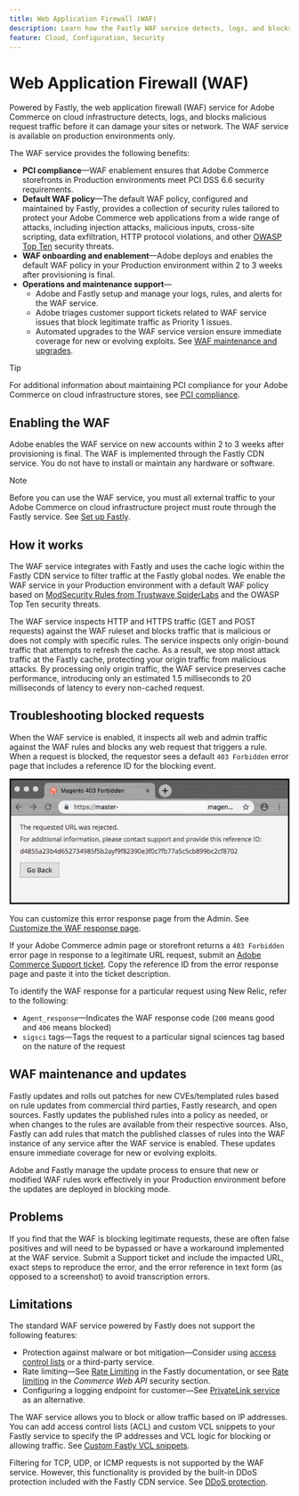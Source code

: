 ```yaml
---
title: Web Application Firewall (WAF)
description: Learn how the Fastly WAF service detects, logs, and blocks malicious request traffic before it can damage the Adobe Commerce network or sites.
feature: Cloud, Configuration, Security
---
```

# Web Application Firewall (WAF)

Powered by Fastly, the web application firewall (WAF) service for Adobe Commerce on cloud infrastructure detects, logs, and blocks malicious request traffic before it can damage your sites or network. The WAF service is available on production environments only.

The WAF service provides the following benefits:

- **PCI compliance**—WAF enablement ensures that Adobe Commerce storefronts in Production environments meet PCI DSS 6.6 security requirements.
- **Default WAF policy**—The default WAF policy, configured and maintained by Fastly, provides a collection of security rules tailored to protect your Adobe Commerce web applications from a wide range of attacks, including injection attacks, malicious inputs, cross-site scripting, data exfiltration, HTTP protocol violations, and other [OWASP Top Ten](https://owasp.org/www-project-top-ten/) security threats.
- **WAF onboarding and enablement**—Adobe deploys and enables the default WAF policy in your Production environment within 2 to 3 weeks after provisioning is final.
- **Operations and maintenance support**—
  - Adobe and Fastly setup and manage your logs, rules, and alerts for the WAF service.
  - Adobe triages customer support tickets related to WAF service issues that block legitimate traffic as Priority 1 issues.
  - Automated upgrades to the WAF service version ensure immediate coverage for new or evolving exploits. See [WAF maintenance and upgrades](#waf-maintenance-and-updates).

>[!TIP]
>
>For additional information about maintaining PCI compliance for your Adobe Commerce on cloud infrastructure stores, see [PCI compliance](https://business.adobe.com/products/magento/pci-compliance.html).

## Enabling the WAF

Adobe enables the WAF service on new accounts within 2 to 3 weeks after provisioning is final. The WAF is implemented through the Fastly CDN service. You do not have to install or maintain any hardware or software.

>[!NOTE]
>
>Before you can use the WAF service, you must all external traffic to your Adobe Commerce on cloud infrastructure project must route through the Fastly service. See [Set up Fastly](fastly-configuration.md).

## How it works

The WAF service integrates with Fastly and uses the cache logic within the Fastly CDN service to filter traffic at the Fastly global nodes. We enable the WAF service in your Production environment with a default WAF policy based on [ModSecurity Rules from Trustwave SpiderLabs](https://github.com/owasp-modsecurity/ModSecurity) and the OWASP Top Ten security threats.

The WAF service inspects HTTP and HTTPS traffic (GET and POST requests) against the WAF ruleset and blocks traffic that is malicious or does not comply with specific rules. The service inspects only origin-bound traffic that attempts to refresh the cache. As a result, we stop most attack traffic at the Fastly cache, protecting your origin traffic from malicious attacks. By processing only origin traffic, the WAF service preserves cache performance, introducing only an estimated 1.5 milliseconds to 20 milliseconds of latency to every non-cached request.

## Troubleshooting blocked requests

When the WAF service is enabled, it inspects all web and admin traffic against the WAF rules and blocks any web request that triggers a rule. When a request is blocked, the requestor sees a default `403 Forbidden` error page that includes a reference ID for the blocking event.

![WAF error page](../../assets/cdn/fastly-waf-403-error.png)

You can customize this error response page from the Admin. See [Customize the WAF response page](fastly-custom-response.md#customize-the-waf-error-page).

If your Adobe Commerce admin page or storefront returns a `403 Forbidden` error page in response to a legitimate URL request, submit an [Adobe Commerce Support ticket](https://experienceleague.adobe.com/docs/commerce-knowledge-base/kb/help-center-guide/magento-help-center-user-guide.html#submit-ticket). Copy the reference ID from the error response page and paste it into the ticket description.

To identify the WAF response for a particular request using New Relic, refer to the following:

- `Agent_response`—Indicates the WAF response code (`200` means good and `406` means blocked)
- `sigsci` tags—Tags the request to a particular signal sciences tag based on the nature of the request

## WAF maintenance and updates

Fastly updates and rolls out patches for new CVEs/templated rules based on rule updates from commercial third parties, Fastly research, and open sources. Fastly updates the published rules into a policy as needed, or when changes to the rules are available from their respective sources. Also, Fastly can add rules that match the published classes of rules into the WAF instance of any service after the WAF service is enabled. These updates ensure immediate coverage for new or evolving exploits.

Adobe and Fastly manage the update process to ensure that new or modified WAF rules work effectively in your Production environment before the updates are deployed in blocking mode.

## Problems

If you find that the WAF is blocking legitimate requests, these are often false positives and will need to be bypassed or have a workaround implemented at the WAF service. Submit a Support ticket and include the impacted URL, exact steps to reproduce the error, and the error reference in text form (as opposed to a screenshot) to avoid transcription errors.

## Limitations

The standard WAF service powered by Fastly does not support the following features:

- Protection against malware or bot mitigation—Consider using [access control lists](./fastly-vcl-allowlist.md) or a third-party service.
- Rate limiting—See [Rate Limiting](https://github.com/fastly/fastly-magento2/blob/master/Documentation/Guides/RATE-LIMITING.md) in the Fastly documentation, or see [Rate limiting](https://developer.adobe.com/commerce/webapi/get-started/rate-limiting/) in the _Commerce Web API_ security section.
- Configuring a logging endpoint for customer—See [PrivateLink service](../development/privatelink-service.md) as an alternative.

The WAF service allows you to block or allow traffic based on IP addresses. You can add access control lists (ACL) and custom VCL snippets to your Fastly service to specify the IP addresses and VCL logic for blocking or allowing traffic. See [Custom Fastly VCL snippets](fastly-vcl-custom-snippets.md).

Filtering for TCP, UDP, or ICMP requests is not supported by the WAF service. However, this functionality is provided by the built-in DDoS protection included with the Fastly CDN service. See [DDoS protection](fastly.md#ddos-protection).
